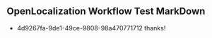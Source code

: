 ## OpenLocalization Workflow Test MarkDown
* 4d9267fa-9de1-49ce-9808-98a470771712 thanks!

<!--HONumber=Jul16_HO4-->



